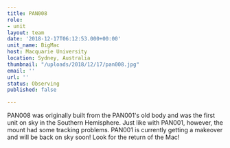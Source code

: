 ```yaml
---
title: PAN008
role:
- unit
layout: team
date: '2018-12-17T06:12:53.000+00:00'
unit_name: BigMac
host: Macquarie University
location: Sydney, Australia
thumbnail: "/uploads/2018/12/17/pan008.jpg"
email: ''
url: ''
status: Observing
published: false

---
```

PAN008 was originally built from the PAN001's old body and was the first unit on sky in the Southern Hemisphere. Just like with PAN001, however, the mount had some tracking problems. PAN001 is currently getting a makeover and will be back on sky soon! Look for the return of the Mac!